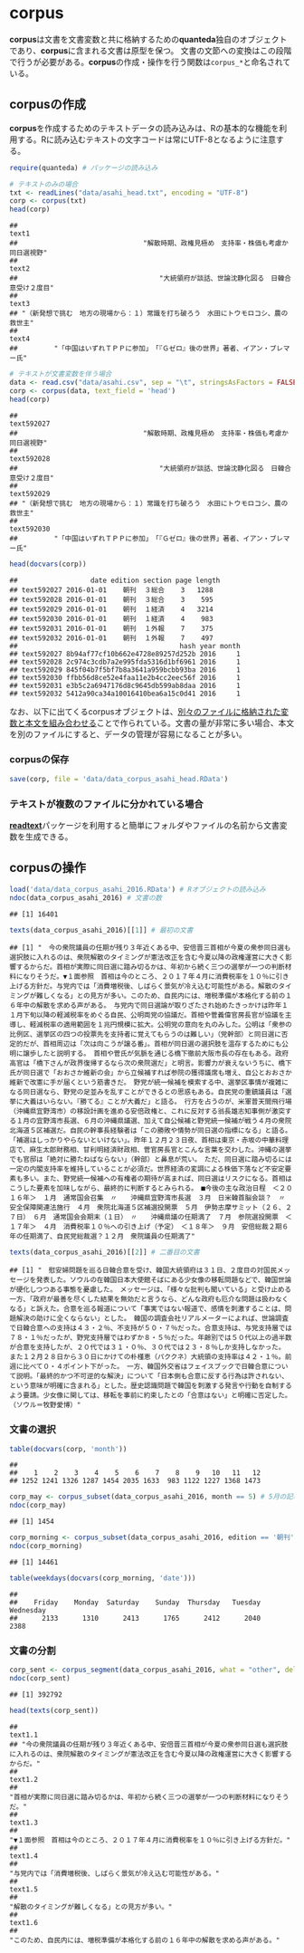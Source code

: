 corpus
======

**corpus**は文書を文書変数と共に格納するための**quanteda**独自のオブジェクトであり、**corpus**に含まれる文書は原型を保つ。 文書の文節への変換はこの段階で行うが必要がある。**corpus**の作成・操作を行う関数は`corpus_*`と命名されている。

corpusの作成
------------

**corpus**を作成するためのテキストデータの読み込みは、Rの基本的な機能を利用する。Rに読み込むテキストの文字コードは常にUTF-8となるように注意する。

``` r
require(quanteda) # パッケージの読み込み
```

``` r
# テキストのみの場合
txt <- readLines("data/asahi_head.txt", encoding = "UTF-8")
corp <- corpus(txt)
head(corp)
```

    ##                                                                                  text1 
    ##                               "解散時期、政権見極め　支持率・株価も考慮か　同日選視野" 
    ##                                                                                  text2 
    ##                                   "大統領府が談話、世論沈静化図る　日韓合意受け２度目" 
    ##                                                                                  text3 
    ## "（新発想で挑む　地方の現場から：１）常識を打ち破ろう　水田にトウモロコシ、農の救世主" 
    ##                                                                                  text4 
    ##         "「中国はいずれＴＰＰに参加」　「『Ｇゼロ』後の世界」著者、イアン・ブレマー氏"

``` r
# テキストが文書変数を伴う場合
data <- read.csv("data/asahi.csv", sep = "\t", stringsAsFactors = FALSE, fileEncoding = "UTF-8")
corp <- corpus(data, text_field = 'head')
head(corp)
```

    ##                                                                             text592027 
    ##                               "解散時期、政権見極め　支持率・株価も考慮か　同日選視野" 
    ##                                                                             text592028 
    ##                                   "大統領府が談話、世論沈静化図る　日韓合意受け２度目" 
    ##                                                                             text592029 
    ## "（新発想で挑む　地方の現場から：１）常識を打ち破ろう　水田にトウモロコシ、農の救世主" 
    ##                                                                             text592030 
    ##         "「中国はいずれＴＰＰに参加」　「『Ｇゼロ』後の世界」著者、イアン・ブレマー氏"

``` r
head(docvars(corp))
```

    ##                  date edition section page length
    ## text592027 2016-01-01    朝刊  ３総合    3   1288
    ## text592028 2016-01-01    朝刊  ３総合    3    595
    ## text592029 2016-01-01    朝刊  １経済    4   3214
    ## text592030 2016-01-01    朝刊  １経済    4    983
    ## text592031 2016-01-01    朝刊  １外報    7    375
    ## text592032 2016-01-01    朝刊  １外報    7    497
    ##                                        hash year month
    ## text592027 8b94af77cf10b662e4728e89257d252b 2016     1
    ## text592028 2c974c3cdb7a2e995fda5316d1bf6961 2016     1
    ## text592029 845f04b7f5bf7b8a3641a959bcbb93ba 2016     1
    ## text592030 ffbb56d8ce52e4faa11e2b4cc2eec56f 2016     1
    ## text592031 e3b5c2a6947176d8c9645db599ab8daa 2016     1
    ## text592032 5412a90ca34a10016410bea6a15c0d41 2016     1

なお、以下に出てくるcorpusオブジェクトは、[別々のファイルに格納された変数と本文を組み合わせる](../data/data.R)ことで作られている。文書の量が非常に多い場合、本文を別のファイルにすると、データの管理が容易になることが多い。

### corpusの保存

``` r
save(corp, file = 'data/data_corpus_asahi_head.RData')
```

### テキストが複数のファイルに分かれている場合

[**readtext**](https://github.com/kbenoit/readtext)パッケージを利用すると簡単にフォルダやファイルの名前から文書変数を生成できる。

corpusの操作
------------

``` r
load('data/data_corpus_asahi_2016.RData') # Rオブジェクトの読み込み
ndoc(data_corpus_asahi_2016) # 文書の数
```

    ## [1] 16401

``` r
texts(data_corpus_asahi_2016)[[1]] # 最初の文書
```

    ## [1] "　今の衆院議員の任期が残り３年近くある中、安倍晋三首相が今夏の衆参同日選も選択肢に入れるのは、衆院解散のタイミングが憲法改正を含む今夏以降の政権運営に大きく影響するからだ。首相が実際に同日選に踏み切るかは、年初から続く三つの選挙が一つの判断材料になりそうだ。▼１面参照　首相は今のところ、２０１７年４月に消費税率を１０％に引き上げる方針だ。与党内では「消費増税後、しばらく景気が冷え込む可能性がある。解散のタイミングが難しくなる」との見方が多い。このため、自民内には、増税準備が本格化する前の１６年中の解散を求める声がある。　与党内で同日選論が取りざたされ始めたきっかけは昨年１１月下旬以降の軽減税率をめぐる自民、公明両党の協議だ。首相や菅義偉官房長官が協議を主導し、軽減税率の適用範囲を１兆円規模に拡大。公明党の意向を丸のみした。公明は「衆参の比例区、選挙区の四つの投票先を支持者に覚えてもらうのは難しい」（党幹部）と同日選に否定的だが、首相周辺は「次は向こうが譲る番」。首相が同日選の選択肢を温存するためにも公明に譲歩したと説明する。　首相や菅氏が気脈を通じる橋下徹前大阪市長の存在もある。政府高官は「橋下さんが政界復帰するなら次の衆院選だ」と明言。影響力が衰えないうちに、橋下氏が同日選で「おおさか維新の会」から立候補すれば参院の獲得議席も増え、自公とおおさか維新で改憲に手が届くという筋書きだ。　野党が統一候補を模索する中、選挙区事情が複雑になる同日選なら、野党の足並みを乱すことができるとの思惑もある。自民党の重鎮議員は「選挙に大義はいらない。『勝てる』ことが大義だ」と語る。　行方を占うのが、米軍普天間飛行場（沖縄県宜野湾市）の移設計画を進める安倍政権と、これに反対する翁長雄志知事側が激突する１月の宜野湾市長選、６月の沖縄県議選、加えて自公候補と野党統一候補が戦う４月の衆院北海道５区補選だ。自民の幹事長経験者は「この勝敗や情勢が同日選の指標になる」と語る。　「補選はしっかりやらないといけない」。昨年１２月２３日夜、首相は東京・赤坂の中華料理店で、麻生太郎財務相、甘利明経済財政相、菅官房長官とこんな言葉を交わした。沖縄の選挙でも官邸は「絶対に勝たねばならない」（幹部）と鼻息が荒い。　ただ、同日選に踏み切るには一定の内閣支持率を維持していることが必須だ。世界経済の変調による株価下落など不安定要素も多い。また、野党統一候補への有権者の期待が高まれば、同日選はリスクになる。首相はこうした要素を加味しながら、最終的に判断するとみられる。　■今後の主な政治日程　＜２０１６年＞　１月　通常国会召集　〃　　沖縄県宜野湾市長選　３月　日米韓首脳会談？　〃　　安全保障関連法施行　４月　衆院北海道５区補選投開票　５月　伊勢志摩サミット（２６、２７日）　６月　通常国会会期末（１日）　〃　　沖縄県議の任期満了　７月　参院選投開票　＜１７年＞　４月　消費税率１０％への引き上げ（予定）　＜１８年＞　９月　安倍総裁２期６年の任期満了、自民党総裁選？１２月　衆院議員の任期満了"

``` r
texts(data_corpus_asahi_2016)[[2]] # 二番目の文書
```

    ## [1] "　慰安婦問題を巡る日韓合意を受け、韓国大統領府は３１日、２度目の対国民メッセージを発表した。ソウルの在韓国日本大使館そばにある少女像の移転問題などで、韓国世論が硬化しつつある事態を憂慮した。　メッセージは、「様々な批判も聞いている」と受け止める一方、「政府が最善を尽くした結果を無効だと言うなら、どんな政府も厄介な問題は扱わなくなる」と訴えた。合意を巡る報道について「事実ではない報道で、感情を刺激することは、問題解決の助けに全くならない」とした。　韓国の調査会社リアルメーターによれば、世論調査で日韓合意への支持は４３・２％、不支持が５０・７％だった。合意支持は、与党支持層では７８・１％だったが、野党支持層ではわずか８・５％だった。年齢別では５０代以上の過半数が合意を支持したが、２０代では３１・０％、３０代では２３・８％しか支持しなかった。　また１２月２８日から３０日にかけての朴槿恵（パククネ）大統領の支持率は４２・１％。前週に比べて０・４ポイント下がった。　一方、韓国外交省はフェイスブックで日韓合意について説明。「最終的かつ不可逆的な解決」について「日本側も合意に反する行為は許されない、という意味が明確に含まれる」とした。歴史認識問題で韓国を刺激する発言や行動を自制するよう要請。少女像に関しては、移転を事前に約束したとの「合意はない」と明確に否定した。　（ソウル＝牧野愛博）"

### 文書の選択

``` r
table(docvars(corp, 'month'))
```

    ## 
    ##    1    2    3    4    5    6    7    8    9   10   11   12 
    ## 1252 1241 1326 1287 1454 2035 1633  983 1122 1227 1368 1473

``` r
corp_may <- corpus_subset(data_corpus_asahi_2016, month == 5) # 5月の記事だけを選択
ndoc(corp_may)
```

    ## [1] 1454

``` r
corp_morning <- corpus_subset(data_corpus_asahi_2016, edition == '朝刊') # 朝刊だけを選択
ndoc(corp_morning)
```

    ## [1] 14461

``` r
table(weekdays(docvars(corp_morning, 'date')))
```

    ## 
    ##    Friday    Monday  Saturday    Sunday  Thursday   Tuesday Wednesday 
    ##      2133      1310      2413      1765      2412      2040      2388

### 文書の分割

``` r
corp_sent <- corpus_segment(data_corpus_asahi_2016, what = "other", delimiter = "。") # 記事を句点で分割
ndoc(corp_sent)
```

    ## [1] 392792

``` r
head(texts(corp_sent))
```

    ##                                                                                                                                                                      text1.1 
    ## "今の衆院議員の任期が残り３年近くある中、安倍晋三首相が今夏の衆参同日選も選択肢に入れるのは、衆院解散のタイミングが憲法改正を含む今夏以降の政権運営に大きく影響するからだ。" 
    ##                                                                                                                                                                      text1.2 
    ##                                                                                     "首相が実際に同日選に踏み切るかは、年初から続く三つの選挙が一つの判断材料になりそうだ。" 
    ##                                                                                                                                                                      text1.3 
    ##                                                                                          "▼１面参照　首相は今のところ、２０１７年４月に消費税率を１０％に引き上げる方針だ。" 
    ##                                                                                                                                                                      text1.4 
    ##                                                                                                               "与党内では「消費増税後、しばらく景気が冷え込む可能性がある。" 
    ##                                                                                                                                                                      text1.5 
    ##                                                                                                                             "解散のタイミングが難しくなる」との見方が多い。" 
    ##                                                                                                                                                                      text1.6 
    ##                                                                                             "このため、自民内には、増税準備が本格化する前の１６年中の解散を求める声がある。"
